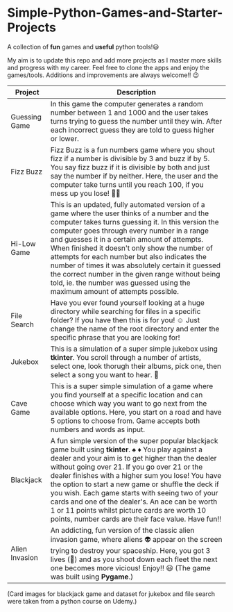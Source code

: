 # Simple-Python-Games-and-Starter-Projects
A collection of **fun** games and **useful** python tools!😃

My aim is to update this repo and add more projects as I master more skills and progress with my career.
Feel free to clone the apps and enjoy the games/tools. Additions and improvements are always welcome!! 😉


|Project|Description|
|-------|-----------|
|Guessing Game|In this game the computer generates a random number between 1 and 1000 and the user takes turns trying to guess the number until they win. After each incorrect guess they are told to guess higher or lower.|
|Fizz Buzz|Fizz Buzz is a fun numbers game where you shout fizz if a number is divisible by 3 and buzz if by 5. You say fizz buzz if it is divisible by both and just say the number if by neither. Here, the user and the computer take turns until you reach 100, if you mess up you lose! 🤦‍♂️|
|Hi-Low Game|This is an updated, fully automated version of a game where the user thinks of a number and the computer takes turns guessing it. In this version the computer goes through every number in a range and guesses it in a certain amount of attempts. When finished it doesn't only show the number of attempts for each number but also indicates the number of times it was absolutely certain it guessed the correct number in the given range without being told, ie. the number was guessed using the maximum amount of attempts possible.|
|File Search|Have you ever found yourself looking at a huge directory while searching for files in a specific folder? If you have then this is for you! ☺️ Just change the name of the root directory and enter the specific phrase that you are looking for!|
|Jukebox|This is a simulation of a super simple jukebox using __tkinter__. You scroll through a number of artists, select one, look thorugh their albums, pick one, then select a song you want to hear. 🎵|
|Cave Game|This is a super simple simulation of a game where you find yourself at a specific location and can choose which way you want to go next from the available options. Here, you start on a road and have 5 options to choose from. Game accepts both numbers and words as input.|
|Blackjack|A fun simple version of the super popular blackjack game built using __tkinter__. ♠️ ♦️ You play against a dealer and your aim is to get higher than the dealer without going over 21. If you go over 21 or the dealer finishes with a higher sum you lose! You have the option to start a new game or shuffle the deck if you wish. Each game starts with seeing two of your cards and one of the dealer's. An ace can be worth 1 or 11 points whilst picture cards are worth 10 points, number cards are their face value. Have fun!!|
|Alien Invasion|An addicting, fun version of the classic alien invasion game, where aliens 👽 appear on the screen trying to destroy your spaceship. Here, you got 3 lives (🚀) and as you shoot down each fleet the next one becomes more vicious! Enjoy!! 😃  (The game was built using **Pygame**.)|

(Card images for blackjack game and dataset for jukebox and file search were taken from a python course on Udemy.)
